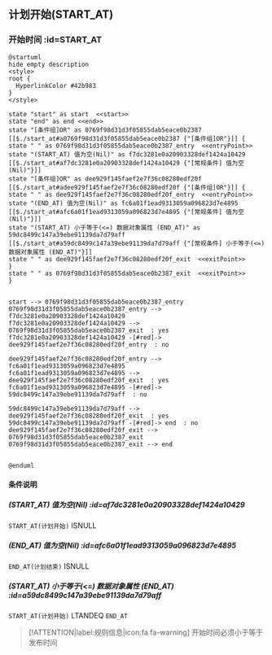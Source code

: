 ## 计划开始(START_AT) <!-- {docsify-ignore-all} -->

   

### 开始时间 :id=START_AT

```plantuml
@startuml
hide empty description
<style>
root {
  HyperlinkColor #42b983
}
</style>

state "start" as start  <<start>>
state "end" as end <<end>>
state "[条件组]OR" as 0769f98d31d3f05855dab5eace0b2387 [[$./start_at#a0769f98d31d3f05855dab5eace0b2387 {"[条件组]OR"}]] {
state " " as 0769f98d31d3f05855dab5eace0b2387_entry  <<entryPoint>>
state "(START_AT) 值为空(Nil)" as f7dc3281e0a20903328def1424a10429 [[$./start_at#af7dc3281e0a20903328def1424a10429 {"[常规条件] 值为空(Nil)"}]]
state "[条件组]OR" as dee929f145faef2e7f36c08280edf20f [[$./start_at#adee929f145faef2e7f36c08280edf20f {"[条件组]OR"}]] {
state " " as dee929f145faef2e7f36c08280edf20f_entry  <<entryPoint>>
state "(END_AT) 值为空(Nil)" as fc6a01f1ead9313059a096823d7e4895 [[$./start_at#afc6a01f1ead9313059a096823d7e4895 {"[常规条件] 值为空(Nil)"}]]
state "(START_AT) 小于等于(<=) 数据对象属性 (END_AT)" as 59dc8499c147a39ebe91139da7d79aff [[$./start_at#a59dc8499c147a39ebe91139da7d79aff {"[常规条件] 小于等于(<=) 数据对象属性 (END_AT)"}]]
state " " as dee929f145faef2e7f36c08280edf20f_exit  <<exitPoint>>
}
state " " as 0769f98d31d3f05855dab5eace0b2387_exit  <<exitPoint>>
}


start --> 0769f98d31d3f05855dab5eace0b2387_entry 
0769f98d31d3f05855dab5eace0b2387_entry --> f7dc3281e0a20903328def1424a10429 
f7dc3281e0a20903328def1424a10429 --> 0769f98d31d3f05855dab5eace0b2387_exit  : yes
f7dc3281e0a20903328def1424a10429 -[#red]-> dee929f145faef2e7f36c08280edf20f_entry  : no

dee929f145faef2e7f36c08280edf20f_entry --> fc6a01f1ead9313059a096823d7e4895 
fc6a01f1ead9313059a096823d7e4895 --> dee929f145faef2e7f36c08280edf20f_exit  : yes
fc6a01f1ead9313059a096823d7e4895 -[#red]-> 59dc8499c147a39ebe91139da7d79aff  : no

59dc8499c147a39ebe91139da7d79aff --> dee929f145faef2e7f36c08280edf20f_exit  : yes
59dc8499c147a39ebe91139da7d79aff -[#red]-> end  : no
dee929f145faef2e7f36c08280edf20f_exit --> 0769f98d31d3f05855dab5eace0b2387_exit 
0769f98d31d3f05855dab5eace0b2387_exit --> end 


@enduml
```

#### 条件说明

##### (START_AT) 值为空(Nil) :id=af7dc3281e0a20903328def1424a10429



`START_AT(计划开始)` ISNULL 

##### (END_AT) 值为空(Nil) :id=afc6a01f1ead9313059a096823d7e4895



`END_AT(计划结束)` ISNULL 

##### (START_AT) 小于等于(<=) 数据对象属性 (END_AT) :id=a59dc8499c147a39ebe91139da7d79aff



`START_AT(计划开始)` LTANDEQ  `END_AT`

> [!ATTENTION|label:规则信息|icon:fa fa-warning]
> 开始时间必须小于等于发布时间







